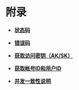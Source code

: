 # 附录<a name="obs_04_0113"></a>

-   **[状态码](状态码.md)**  

-   **[错误码](错误码.md)**  

-   **[获取访问密钥（AK/SK）](获取访问密钥（AK-SK）.md)**  

-   **[获取帐号ID和用户ID](获取帐号ID和用户ID.md)**  

-   **[并发一致性说明](并发一致性说明.md)**  


